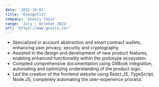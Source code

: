 ```yaml
---
date: '2022-10-01'
title: 'Evangelist'
company: 'Gnosis Chain'
range: 'July - October 2023'
url: 'https://www.gnosis.io/'
---
```


- Specialized in account abstraction and smart contract wallets, enhancing user privacy, security and cryptography.
- Assisted in the design and development of new product features, enabling enhanced functionality within the prototype ecosystem.
- Compiled comprehensive documentation using GitBook integration, automating and optimizing understanding of the product logic.
- Led the creation of the frontend website using React.JS, TypeScript, Node.JS, completely automating the user-experience process.
